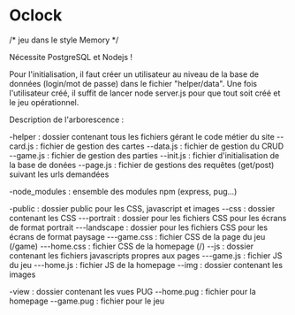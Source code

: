 # Oclock

/* jeu dans le style Memory */

Nécessite PostgreSQL et Nodejs !

Pour l'initialisation, il faut créer un utilisateur au niveau de la base de données (login/mot de passe) dans le fichier "helper/data".
Une fois l'utilisateur créé, il suffit de lancer node server.js pour que tout soit créé et le jeu opérationnel.

Description de l'arborescence :

-helper : dossier contenant tous les fichiers gérant le code métier du site
--card.js : fichier de gestion des cartes
--data.js : fichier de gestion du CRUD
--game.js : fichier de gestion des parties
--init.js : fichier d'initialisation de la base de donées
--page.js : fichier de gestions des requêtes (get/post) suivant les urls demandées

-node_modules : ensemble des modules npm (express, pug...)

-public : dossier public pour les CSS, javascript et images
--css : dossier contenant les CSS
---portrait : dossier pour les fichiers CSS pour les écrans de format portrait
---landscape : dossier pour les fichiers CSS pour les écrans de format paysage
---game.css : fichier CSS de la page du jeu (/game)
---home.css : fichier CSS de la homepage (/)
--js : dossier contenant les fichiers javascripts propres aux pages
---game.js : fichier JS du jeu
---home.js : fichier JS de la homepage
--img : dossier contenant les images

-view : dossier contenant les vues PUG
--home.pug : fichier pour la homepage
--game.pug : fichier pour le jeu
